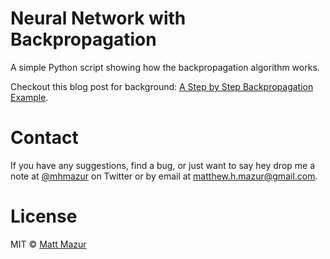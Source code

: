 ﻿# Neural Network with Backpropagation

A simple Python script showing how the backpropagation algorithm works.

Checkout this blog post for background: [A Step by Step Backpropagation Example](http://mattmazur.com/2015/03/17/a-step-by-step-backpropagation-example/).

# Contact

If you have any suggestions, find a bug, or just want to say hey drop me a note at [@mhmazur](https://twitter.com/mhmazur) on Twitter or by email at matthew.h.mazur@gmail.com.

# License

MIT © [Matt Mazur](http://mattmazur.com)